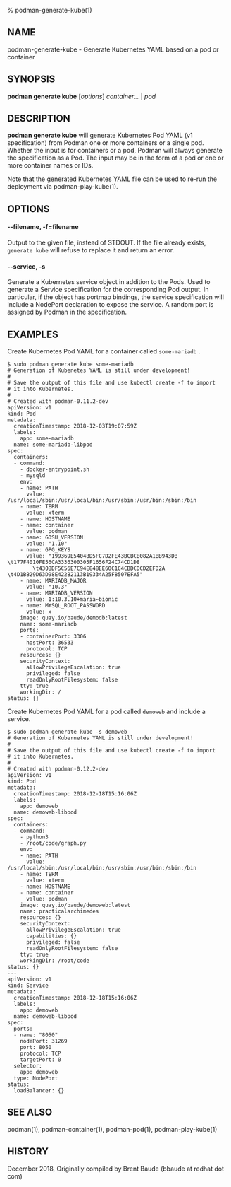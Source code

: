% podman-generate-kube(1)
## NAME
podman-generate-kube - Generate Kubernetes YAML based on a pod or container

## SYNOPSIS
**podman generate kube** [*options*] *container...* | *pod*

## DESCRIPTION
**podman generate kube** will generate Kubernetes Pod YAML (v1 specification) from Podman one or more containers or a single pod. Whether
the input is for containers or a pod, Podman will always generate the specification as a Pod. The input may be in the form
of a pod or one or more container names or IDs.

Note that the generated Kubernetes YAML file can be used to re-run the deployment via podman-play-kube(1).

## OPTIONS

#### **--filename**, **-f**=**filename**

Output to the given file, instead of STDOUT. If the file already exists, `generate kube` will refuse to replace it and return an error.

#### **--service**, **-s**

Generate a Kubernetes service object in addition to the Pods. Used to generate a Service specification for the corresponding Pod output. In particular, if the object has portmap bindings, the service specification will include a NodePort declaration to expose the service. A
random port is assigned by Podman in the specification.

## EXAMPLES

Create Kubernetes Pod YAML for a container called `some-mariadb` .
```
$ sudo podman generate kube some-mariadb
# Generation of Kubenetes YAML is still under development!
#
# Save the output of this file and use kubectl create -f to import
# it into Kubernetes.
#
# Created with podman-0.11.2-dev
apiVersion: v1
kind: Pod
metadata:
  creationTimestamp: 2018-12-03T19:07:59Z
  labels:
    app: some-mariadb
  name: some-mariadb-libpod
spec:
  containers:
  - command:
    - docker-entrypoint.sh
    - mysqld
    env:
    - name: PATH
      value: /usr/local/sbin:/usr/local/bin:/usr/sbin:/usr/bin:/sbin:/bin
    - name: TERM
      value: xterm
    - name: HOSTNAME
    - name: container
      value: podman
    - name: GOSU_VERSION
      value: "1.10"
    - name: GPG_KEYS
      value: "199369E5404BD5FC7D2FE43BCBCB082A1BB943DB \t177F4010FE56CA3336300305F1656F24C74CD1D8
        \t430BDF5C56E7C94E848EE60C1C4CBDCDCD2EFD2A \t4D1BB29D63D98E422B2113B19334A25F8507EFA5"
    - name: MARIADB_MAJOR
      value: "10.3"
    - name: MARIADB_VERSION
      value: 1:10.3.10+maria~bionic
    - name: MYSQL_ROOT_PASSWORD
      value: x
    image: quay.io/baude/demodb:latest
    name: some-mariadb
    ports:
    - containerPort: 3306
      hostPort: 36533
      protocol: TCP
    resources: {}
    securityContext:
      allowPrivilegeEscalation: true
      privileged: false
      readOnlyRootFilesystem: false
    tty: true
    workingDir: /
status: {}
```

Create Kubernetes Pod YAML for a pod called `demoweb` and include a service.
```
$ sudo podman generate kube -s demoweb
# Generation of Kubernetes YAML is still under development!
#
# Save the output of this file and use kubectl create -f to import
# it into Kubernetes.
#
# Created with podman-0.12.2-dev
apiVersion: v1
kind: Pod
metadata:
  creationTimestamp: 2018-12-18T15:16:06Z
  labels:
    app: demoweb
  name: demoweb-libpod
spec:
  containers:
  - command:
    - python3
    - /root/code/graph.py
    env:
    - name: PATH
      value: /usr/local/sbin:/usr/local/bin:/usr/sbin:/usr/bin:/sbin:/bin
    - name: TERM
      value: xterm
    - name: HOSTNAME
    - name: container
      value: podman
    image: quay.io/baude/demoweb:latest
    name: practicalarchimedes
    resources: {}
    securityContext:
      allowPrivilegeEscalation: true
      capabilities: {}
      privileged: false
      readOnlyRootFilesystem: false
    tty: true
    workingDir: /root/code
status: {}
---
apiVersion: v1
kind: Service
metadata:
  creationTimestamp: 2018-12-18T15:16:06Z
  labels:
    app: demoweb
  name: demoweb-libpod
spec:
  ports:
  - name: "8050"
    nodePort: 31269
    port: 8050
    protocol: TCP
    targetPort: 0
  selector:
    app: demoweb
  type: NodePort
status:
  loadBalancer: {}
```

## SEE ALSO
podman(1), podman-container(1), podman-pod(1), podman-play-kube(1)

## HISTORY
December 2018, Originally compiled by Brent Baude (bbaude at redhat dot com)
